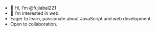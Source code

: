 - 👋 Hi, I’m @fujiabai221
- 👀 I’m interested in web.
- Eager to learn, passionate about JavaScript and web development.
- Open to collaboration.
